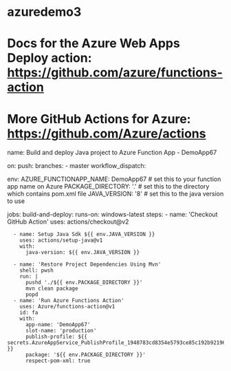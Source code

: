 # azuredemo3

# Docs for the Azure Web Apps Deploy action: https://github.com/azure/functions-action
# More GitHub Actions for Azure: https://github.com/Azure/actions

name: Build and deploy Java project to Azure Function App - DemoApp67

on:
  push:
    branches:
      - master
  workflow_dispatch:

env:
  AZURE_FUNCTIONAPP_NAME: DemoApp67 # set this to your function app name on Azure
  PACKAGE_DIRECTORY: '.' # set this to the directory which contains pom.xml file
  JAVA_VERSION: '8' # set this to the java version to use

jobs:
  build-and-deploy:
    runs-on: windows-latest
    steps:
      - name: 'Checkout GitHub Action'
        uses: actions/checkout@v2

      - name: Setup Java Sdk ${{ env.JAVA_VERSION }}
        uses: actions/setup-java@v1
        with:
          java-version: ${{ env.JAVA_VERSION }}

      - name: 'Restore Project Dependencies Using Mvn'
        shell: pwsh
        run: |
          pushd './${{ env.PACKAGE_DIRECTORY }}'
          mvn clean package
          popd
      - name: 'Run Azure Functions Action'
        uses: Azure/functions-action@v1
        id: fa
        with:
          app-name: 'DemoApp67'
          slot-name: 'production'
          publish-profile: ${{ secrets.AzureAppService_PublishProfile_1948783cd8354e5793ce85c192b92196 }}
          package: '${{ env.PACKAGE_DIRECTORY }}'
          respect-pom-xml: true
